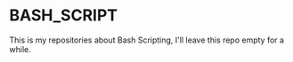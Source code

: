 # BASH_SCRIPT

This is my repositories about Bash Scripting, I'll leave this repo empty for a while.
